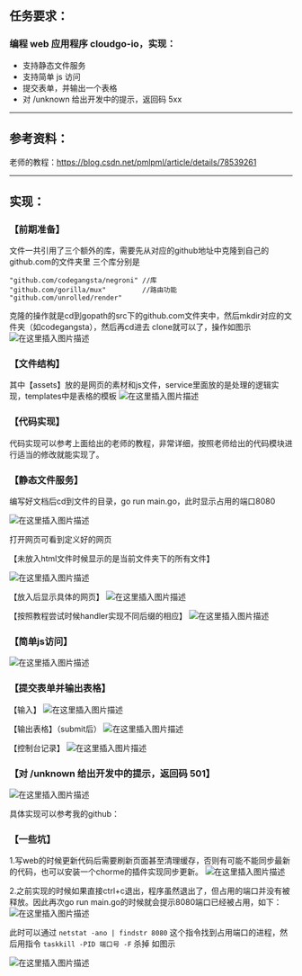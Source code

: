 
## 任务要求：
### 编程 web 应用程序 cloudgo-io，实现：

 - 支持静态文件服务
- 支持简单 js 访问
- 提交表单，并输出一个表格
- 对 /unknown 给出开发中的提示，返回码 5xx

---

## 参考资料：
老师的教程：https://blog.csdn.net/pmlpml/article/details/78539261

---
## 实现：

### 【前期准备】
文件一共引用了三个额外的库，需要先从对应的github地址中克隆到自己的github.com的文件夹里
三个库分别是

    "github.com/codegangsta/negroni" //库
    "github.com/gorilla/mux"         //路由功能
    "github.com/unrolled/render"

克隆的操作就是cd到gopath的src下的github.com文件夹中，然后mkdir对应的文件夹（如codegangsta），然后再cd进去 clone就可以了，操作如图示
![在这里插入图片描述](https://img-blog.csdnimg.cn/20181113000615638.png?x-oss-process=image/watermark,type_ZmFuZ3poZW5naGVpdGk,shadow_10,text_aHR0cHM6Ly9ibG9nLmNzZG4ubmV0L1llem8xMw==,size_16,color_FFFFFF,t_70)

### 【文件结构】
其中【assets】放的是网页的素材和js文件，service里面放的是处理的逻辑实现，templates中是表格的模板
![在这里插入图片描述](https://img-blog.csdnimg.cn/20181113000820802.png?x-oss-process=image/watermark,type_ZmFuZ3poZW5naGVpdGk,shadow_10,text_aHR0cHM6Ly9ibG9nLmNzZG4ubmV0L1llem8xMw==,size_16,color_FFFFFF,t_70)

### 【代码实现】
代码实现可以参考上面给出的老师的教程，非常详细，按照老师给出的代码模块进行适当的修改就能实现了。

### 【静态文件服务】

编写好文档后cd到文件的目录，go run main.go，此时显示占用的端口8080

![在这里插入图片描述](https://img-blog.csdnimg.cn/20181113001152864.png)

打开网页可看到定义好的网页

【未放入html文件时候显示的是当前文件夹下的所有文件】

![在这里插入图片描述](https://img-blog.csdnimg.cn/20181113001302875.png?x-oss-process=image/watermark,type_ZmFuZ3poZW5naGVpdGk,shadow_10,text_aHR0cHM6Ly9ibG9nLmNzZG4ubmV0L1llem8xMw==,size_16,color_FFFFFF,t_70)

【放入后显示具体的网页】
![在这里插入图片描述](https://img-blog.csdnimg.cn/20181113001410424.png?x-oss-process=image/watermark,type_ZmFuZ3poZW5naGVpdGk,shadow_10,text_aHR0cHM6Ly9ibG9nLmNzZG4ubmV0L1llem8xMw==,size_16,color_FFFFFF,t_70)

【按照教程尝试时候handler实现不同后缀的相应】
![在这里插入图片描述](https://img-blog.csdnimg.cn/20181113001503223.png?x-oss-process=image/watermark,type_ZmFuZ3poZW5naGVpdGk,shadow_10,text_aHR0cHM6Ly9ibG9nLmNzZG4ubmV0L1llem8xMw==,size_16,color_FFFFFF,t_70)

### 【简单js访问】

![在这里插入图片描述](https://img-blog.csdnimg.cn/20181113001615367.png?x-oss-process=image/watermark,type_ZmFuZ3poZW5naGVpdGk,shadow_10,text_aHR0cHM6Ly9ibG9nLmNzZG4ubmV0L1llem8xMw==,size_16,color_FFFFFF,t_70)

### 【提交表单并输出表格】

【输入】
![在这里插入图片描述](https://img-blog.csdnimg.cn/20181113001648571.png?x-oss-process=image/watermark,type_ZmFuZ3poZW5naGVpdGk,shadow_10,text_aHR0cHM6Ly9ibG9nLmNzZG4ubmV0L1llem8xMw==,size_16,color_FFFFFF,t_70)

【输出表格】（submit后）
![在这里插入图片描述](https://img-blog.csdnimg.cn/20181113001704284.png?x-oss-process=image/watermark,type_ZmFuZ3poZW5naGVpdGk,shadow_10,text_aHR0cHM6Ly9ibG9nLmNzZG4ubmV0L1llem8xMw==,size_16,color_FFFFFF,t_70)

【控制台记录】
![在这里插入图片描述](https://img-blog.csdnimg.cn/20181113001727939.png)

### 【对 /unknown 给出开发中的提示，返回码 501】

![在这里插入图片描述](https://img-blog.csdnimg.cn/20181113001851837.png?x-oss-process=image/watermark,type_ZmFuZ3poZW5naGVpdGk,shadow_10,text_aHR0cHM6Ly9ibG9nLmNzZG4ubmV0L1llem8xMw==,size_16,color_FFFFFF,t_70)

具体实现可以参考我的github：

### 【一些坑】
1.写web的时候更新代码后需要刷新页面甚至清理缓存，否则有可能不能同步最新的代码，也可以安装一个chorme的插件实现同步更新。
![在这里插入图片描述](https://img-blog.csdnimg.cn/20181113002221514.png)

2.之前实现的时候如果直接ctrl+c退出，程序虽然退出了，但占用的端口并没有被释放。因此再次go run main.go的时候就会提示8080端口已经被占用，如下：
![在这里插入图片描述](https://img-blog.csdnimg.cn/20181113002326695.png)

此时可以通过 `netstat -ano | findstr 8080` 这个指令找到占用端口的进程，然后用指令 `taskkill -PID 端口号 -F` 杀掉
如图示

![在这里插入图片描述](https://img-blog.csdnimg.cn/20181113002425367.png?x-oss-process=image/watermark,type_ZmFuZ3poZW5naGVpdGk,shadow_10,text_aHR0cHM6Ly9ibG9nLmNzZG4ubmV0L1llem8xMw==,size_16,color_FFFFFF,t_70)
